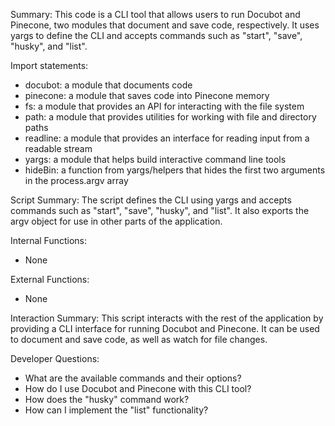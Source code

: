 Summary:
This code is a CLI tool that allows users to run Docubot and Pinecone, two modules that document and save code, respectively. It uses yargs to define the CLI and accepts commands such as "start", "save", "husky", and "list". 

Import statements:
- docubot: a module that documents code
- pinecone: a module that saves code into Pinecone memory
- fs: a module that provides an API for interacting with the file system
- path: a module that provides utilities for working with file and directory paths
- readline: a module that provides an interface for reading input from a readable stream
- yargs: a module that helps build interactive command line tools
- hideBin: a function from yargs/helpers that hides the first two arguments in the process.argv array

Script Summary:
The script defines the CLI using yargs and accepts commands such as "start", "save", "husky", and "list". It also exports the argv object for use in other parts of the application.

Internal Functions:
- None

External Functions:
- None

Interaction Summary:
This script interacts with the rest of the application by providing a CLI interface for running Docubot and Pinecone. It can be used to document and save code, as well as watch for file changes.

Developer Questions:
- What are the available commands and their options?
- How do I use Docubot and Pinecone with this CLI tool?
- How does the "husky" command work?
- How can I implement the "list" functionality?